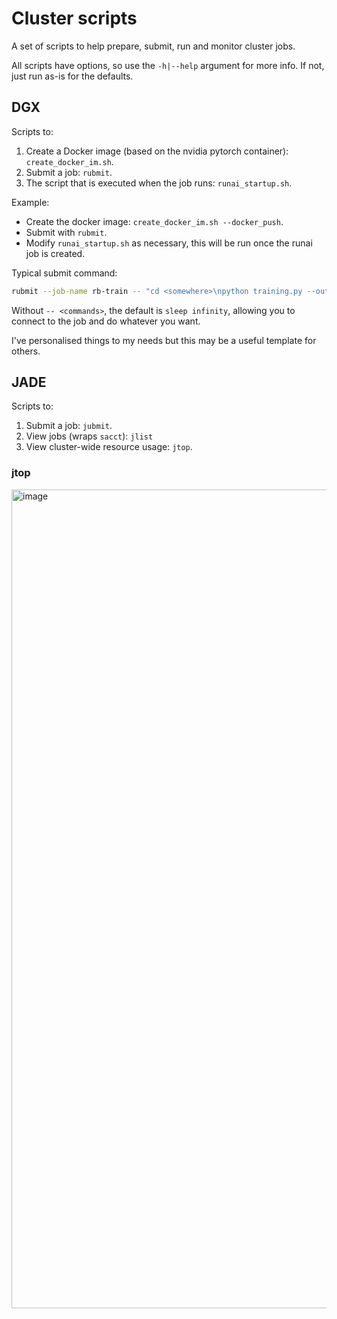 # Cluster scripts

A set of scripts to help prepare, submit, run and monitor cluster jobs.

All scripts have options, so use the `-h|--help` argument for more info. If not, just run as-is for the defaults. 

## DGX

Scripts to:

1. Create a Docker image (based on the nvidia pytorch container): `create_docker_im.sh`.
2. Submit a job: `rubmit`.
3. The script that is executed when the job runs: `runai_startup.sh`.

Example:

- Create the docker image: `create_docker_im.sh --docker_push`.
- Submit with `rubmit`.
- Modify `runai_startup.sh` as necessary, this will be run once the runai job is created.

Typical submit command:

```bash
rubmit --job-name rb-train -- "cd <somewhere>\npython training.py --output_model model.pt"
```

Without `-- <commands>`, the default is `sleep infinity`, allowing you to connect to the job and do whatever you want.

I've personalised things to my needs but this may be a useful template for others.

## JADE

Scripts to:

1. Submit a job: `jubmit`.
2. View jobs (wraps `sacct`): `jlist`
3. View cluster-wide resource usage: `jtop`.

### jtop
<img width="1310" alt="image" src="https://user-images.githubusercontent.com/33289025/200618471-f3c6de7d-07ab-4fef-8f16-79217112d72f.png">

